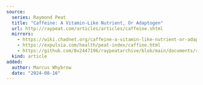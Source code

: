 ```yaml
---
source:
  series: Raymond Peat
  title: "Caffeine: A Vitamin-Like Nutrient, Or Adaptogen"
  url: http://raypeat.com/articles/articles/caffeine.shtml
  mirrors:
    - https://wiki.chadnet.org/caffeine-a-vitamin-like-nutrient-or-adaptogen-questions-about-tea-and-coffee-cancer-and-other-degenerative-diseases-and-the-hormones
    - https://expulsia.com/health/peat-index/caffine.html
    - https://github.com/0x2447196/raypeatarchive/blob/main/documents/raypeat.com/caffeine.md
  kind: article 
added:
  author: Marcus Whybrow
  date: "2024-08-16"
---
```


